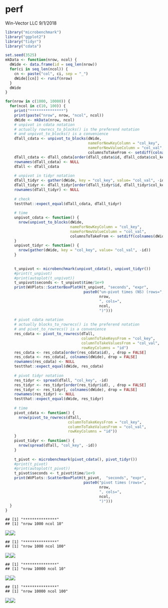 perf
================
Win-Vector LLC
9/1/2018

``` r
library("microbenchmark")
library("ggplot2")
library("tidyr")
library("cdata")
```

``` r
set.seed(3525)
mkData <- function(nrow, ncol) {
  dWide <- data.frame(id = seq_len(nrow))
  for(ci in seq_len(ncol)) {
    cn <- paste("col", ci, sep = "_")
    dWide[[cn]] <- runif(nrow)
  }
  dWide
}

for(nrow in c(1000, 10000)) {
  for(ncol in c(10, 100)) {
    print("***************")
    print(paste("nrow", nrow, "ncol", ncol))
    dWide <- mkData(nrow, ncol)
    # unpivot in cdata notation
    # actually rowrecs_to_blocks() is the preferend notation 
    # and unpivot_to_blocks() is a convenience
    dTall_cdata <- unpivot_to_blocks(dWide, 
                                     nameForNewKeyColumn = "col_key",
                                     nameForNewValueColumn = "col_val",
                                     columnsToTakeFrom <- setdiff(colnames(dWide), "id"))
    dTall_cdata <- dTall_cdata[order(dTall_cdata$id, dTall_cdata$col_key), , drop = FALSE]
    rownames(dTall_cdata) <- NULL
    dTall <- dTall_cdata
    
    # unpivot in tidyr notation
    dTall_tidyr <- gather(dWide, key = "col_key", value= "col_val", -id)
    dTall_tidyr <- dTall_tidyr[order(dTall_tidyr$id, dTall_tidyr$col_key), , drop = FALSE]
    rownames(dTall_tidyr) <- NULL
    
    # check
    testthat::expect_equal(dTall_cdata, dTall_tidyr)
    
    # time
    unpivot_cdata <- function() {
      nrow(unpivot_to_blocks(dWide, 
                             nameForNewKeyColumn = "col_key",
                             nameForNewValueColumn = "col_val",
                             columnsToTakeFrom <- setdiff(colnames(dWide), "id")))
    }
    unpivot_tidyr <- function() {
      nrow(gather(dWide, key = "col_key", value= "col_val", -id))
    }
    
    
    t_unpivot <- microbenchmark(unpivot_cdata(), unpivot_tidyr())
    #print(t_unpivot)
    #print(autoplot(t_unpivot))
    t_unpivot$seconds <- t_unpivot$time/1e+9
    print(WVPlots::ScatterBoxPlotH(t_unpivot, "seconds", "expr",
                                   paste0("un-pivot times (NS) (rows=",
                                          nrow, 
                                          ", cols=",
                                          ncol,
                                          ")")))
    
    # pivot cdata notation
    # actually blocks_to_rowrecs() is the preferend notation 
    # and pivot_to_rowrecs() is a convenience
    res_cdata <- pivot_to_rowrecs(dTall, 
                                  columnToTakeKeysFrom = "col_key",
                                  columnToTakeValuesFrom = "col_val",
                                  rowKeyColumns = "id")
    res_cdata <- res_cdata[order(res_cdata$id), , drop = FALSE]
    res_cdata <- res_cdata[, colnames(dWide), drop = FALSE]
    rownames(res_cdata) <- NULL
    testthat::expect_equal(dWide, res_cdata)
    
    # pivot tidyr notation
    res_tidyr <- spread(dTall, "col_key", -id)
    res_tidyr <- res_tidyr[order(res_tidyr$id), , drop = FALSE]
    res_tidyr <- res_tidyr[, colnames(dWide), drop = FALSE]
    rownames(res_tidyr) <- NULL
    testthat::expect_equal(dWide, res_tidyr)
    
    # time
    pivot_cdata <- function() {
      nrow(pivot_to_rowrecs(dTall, 
                            columnToTakeKeysFrom = "col_key",
                            columnToTakeValuesFrom = "col_val",
                            rowKeyColumns = "id"))
    }
    pivot_tidyr <- function() {
      nrow(spread(dTall, "col_key", -id))
    }
    
    t_pivot <- microbenchmark(pivot_cdata(), pivot_tidyr())
    #print(t_pivot)
    #print(autoplot(t_pivot))
    t_pivot$seconds <- t_pivot$time/1e+9
    print(WVPlots::ScatterBoxPlotH(t_pivot,  "seconds", "expr", 
                                   paste0("pivot times (rows=",
                                          nrow, 
                                          ", cols=",
                                          ncol,
                                          ")")))
  }
}
```

    ## [1] "***************"
    ## [1] "nrow 1000 ncol 10"

![](perf_files/figure-markdown_github/exp-1.png)![](perf_files/figure-markdown_github/exp-2.png)

    ## [1] "***************"
    ## [1] "nrow 1000 ncol 100"

![](perf_files/figure-markdown_github/exp-3.png)![](perf_files/figure-markdown_github/exp-4.png)

    ## [1] "***************"
    ## [1] "nrow 10000 ncol 10"

![](perf_files/figure-markdown_github/exp-5.png)![](perf_files/figure-markdown_github/exp-6.png)

    ## [1] "***************"
    ## [1] "nrow 10000 ncol 100"

![](perf_files/figure-markdown_github/exp-7.png)![](perf_files/figure-markdown_github/exp-8.png)
